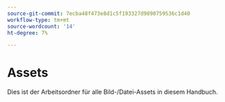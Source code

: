 ```yaml
---
source-git-commit: 7ecba48f473e8d1c5f193327d9890759536c1d40
workflow-type: tm+mt
source-wordcount: '14'
ht-degree: 7%

---
```

# Assets

Dies ist der Arbeitsordner für alle Bild-/Datei-Assets in diesem Handbuch.
